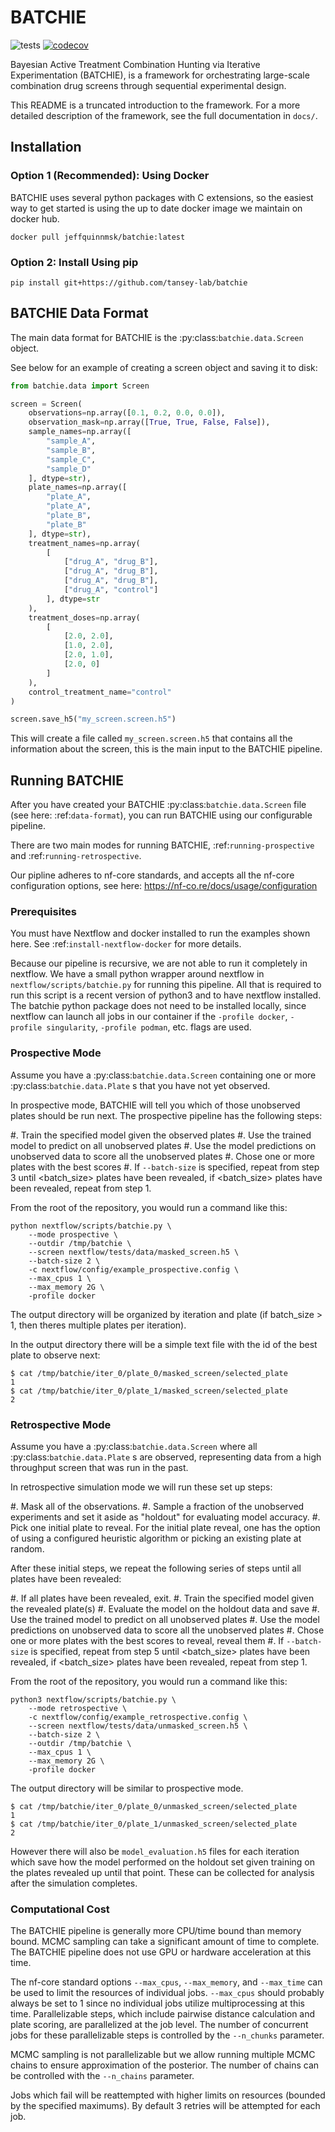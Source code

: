 # BATCHIE

![tests](https://github.com/tansey-lab/batchie/actions/workflows/python-unittest.yml/badge.svg)
[![codecov](https://codecov.io/gh/tansey-lab/batchie/graph/badge.svg?token=UPG3BP7U7G)](https://codecov.io/gh/tansey-lab/batchie)


Bayesian Active Treatment Combination Hunting via Iterative Experimentation (BATCHIE),
is a framework for orchestrating large-scale combination drug screens through sequential experimental design.

This README is a truncated introduction to the framework. For a more detailed description of the framework,
see the full documentation in `docs/`.

## Installation

### Option 1 (Recommended): Using Docker

BATCHIE uses several python packages with C extensions, so the easiest way to get
started is using the up to date docker image we maintain on docker hub.

```
docker pull jeffquinnmsk/batchie:latest
```

### Option 2: Install Using pip

```
pip install git+https://github.com/tansey-lab/batchie
```

## BATCHIE Data Format

The main data format for BATCHIE is the :py:class:`batchie.data.Screen` object.

See below for an example of creating a screen object and saving it to disk:

```python
from batchie.data import Screen

screen = Screen(
    observations=np.array([0.1, 0.2, 0.0, 0.0]),
    observation_mask=np.array([True, True, False, False]),
    sample_names=np.array([
        "sample_A",
        "sample_B",
        "sample_C",
        "sample_D"
    ], dtype=str),
    plate_names=np.array([
        "plate_A",
        "plate_A",
        "plate_B",
        "plate_B"
    ], dtype=str),
    treatment_names=np.array(
        [
            ["drug_A", "drug_B"],
            ["drug_A", "drug_B"],
            ["drug_A", "drug_B"],
            ["drug_A", "control"]
        ], dtype=str
    ),
    treatment_doses=np.array(
        [
            [2.0, 2.0],
            [1.0, 2.0],
            [2.0, 1.0],
            [2.0, 0]
        ]
    ),
    control_treatment_name="control"
)

screen.save_h5("my_screen.screen.h5")
```

This will create a file called `my_screen.screen.h5` that contains all the information about the screen, this
is the main input to the BATCHIE pipeline.

## Running BATCHIE

After you have created your BATCHIE :py:class:`batchie.data.Screen` file (see here: :ref:`data-format`),
you can run BATCHIE using our configurable pipeline.

There are two main modes for running BATCHIE, :ref:`running-prospective` and :ref:`running-retrospective`.

Our pipline adheres to nf-core standards, and accepts all the
nf-core configuration options, see here: https://nf-co.re/docs/usage/configuration

### Prerequisites

You must have Nextflow and docker installed to run the examples shown here.
See :ref:`install-nextflow-docker` for more details.

Because our pipeline is recursive, we are not able to run it completely in nextflow. We have a small
python wrapper around nextflow in ``nextflow/scripts/batchie.py`` for running this
pipeline. All that is required to run this script is a recent version of python3 and to have nextflow installed.
The batchie python package does not need to be installed locally, since nextflow can launch all jobs in our
container if the ``-profile docker``, ``-profile singularity``, ``-profile podman``, etc. flags are used.


### Prospective Mode

Assume you have a :py:class:`batchie.data.Screen` containing one or more
:py:class:`batchie.data.Plate` s that you have not yet observed.

In prospective mode, BATCHIE will tell you which of those
unobserved plates should be run next. The prospective pipeline has the following steps:

#. Train the specified model given the observed plates
#. Use the trained model to predict on all unobserved plates
#. Use the model predictions on unobserved data to score all the unobserved plates
#. Chose one or more plates with the best scores
#. If ``--batch-size`` is specified, repeat from step 3 until <batch_size> plates have been revealed, if <batch_size> plates have been revealed, repeat from step 1.


From the root of the repository, you would run a command like this:

```
python nextflow/scripts/batchie.py \
    --mode prospective \
    --outdir /tmp/batchie \
    --screen nextflow/tests/data/masked_screen.h5 \
    --batch-size 2 \
    -c nextflow/config/example_prospective.config \
    --max_cpus 1 \
    --max_memory 2G \
    -profile docker
```

The output directory will be organized by iteration and plate (if batch_size > 1, then theres multiple plates per iteration).

In the output directory there will be a simple text file with the id of the best plate to observe next:

```
$ cat /tmp/batchie/iter_0/plate_0/masked_screen/selected_plate
1
$ cat /tmp/batchie/iter_0/plate_1/masked_screen/selected_plate
2
```

### Retrospective Mode

Assume you have a :py:class:`batchie.data.Screen` where
all :py:class:`batchie.data.Plate` s are observed, representing data from a high throughput screen
that was run in the past.

In retrospective simulation mode we will run these set up steps:

#. Mask all of the observations.
#. Sample a fraction of the unobserved experiments and set it aside as "holdout" for evaluating model accuracy.
#. Pick one initial plate to reveal. For the initial plate reveal, one has the option of using a configured heuristic algorithm or picking an existing plate at random.

After these initial steps, we repeat the following series of steps until all plates have been revealed:

#. If all plates have been revealed, exit.
#. Train the specified model given the revealed plate(s)
#. Evaluate the model on the holdout data and save
#. Use the trained model to predict on all unobserved plates
#. Use the model predictions on unobserved data to score all the unobserved plates
#. Chose one or more plates with the best scores to reveal, reveal them
#. If ``--batch-size`` is specified, repeat from step 5 until <batch_size> plates have been revealed, if <batch_size> plates have been revealed, repeat from step 1.


From the root of the repository, you would run a command like this:


```
python3 nextflow/scripts/batchie.py \
    --mode retrospective \
    -c nextflow/config/example_retrospective.config \
    --screen nextflow/tests/data/unmasked_screen.h5 \
    --batch-size 2 \
    --outdir /tmp/batchie \
    --max_cpus 1 \
    --max_memory 2G \
    -profile docker
```
The output directory will be similar to prospective mode.


```
$ cat /tmp/batchie/iter_0/plate_0/unmasked_screen/selected_plate
1
$ cat /tmp/batchie/iter_0/plate_1/unmasked_screen/selected_plate
2
```

However there will also be ``model_evaluation.h5`` files for each iteration which save how
the model performed on the holdout set given training on the plates revealed up until that point.
These can be collected for analysis after the simulation completes.

### Computational Cost

The BATCHIE pipeline is generally more CPU/time bound than memory bound. MCMC sampling can take a significant amount
of time to complete. The BATCHIE pipeline does not use GPU or hardware acceleration at this time.

The nf-core standard options ``--max_cpus``, ``--max_memory``, and ``--max_time`` can be used to limit the resources of
individual jobs. ``--max_cpus`` should probably always be set to 1 since no individual jobs utilize multiprocessing
at this time. Parallelizable steps, which include pairwise distance calculation and plate scoring,
are parallelized at the job level. The number of concurrent jobs for these parallelizable steps is controlled by the ``--n_chunks`` parameter.

MCMC sampling is not parallelizable but we allow running multiple MCMC chains to
ensure approximation of the posterior. The number of chains can be controlled with the ``--n_chains`` parameter.

Jobs which fail will be reattempted with higher limits on resources (bounded by the specified maximums). By default 3
retries will be attempted for each job.
